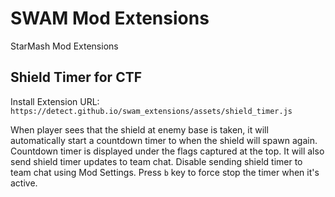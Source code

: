 # SWAM Mod Extensions
StarMash Mod Extensions

## Shield Timer for CTF

Install Extension URL: `https://detect.github.io/swam_extensions/assets/shield_timer.js`

When player sees that the shield at enemy base is taken, it will automatically start a countdown timer to when the shield will spawn again. Countdown timer is displayed under the flags captured at the top. It will also send shield timer updates to team chat. Disable sending shield timer to team chat using Mod Settings. Press `b` key to force stop the timer when it's active.
